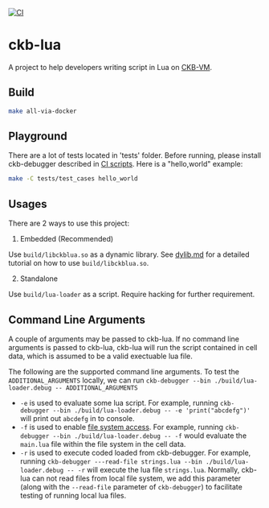 [![CI](https://github.com/nervosnetwork/ckb-lua/actions/workflows/ci.yml/badge.svg)](https://github.com/nervosnetwork/ckb-lua/actions/workflows/ci.yml)

# ckb-lua
A project to help developers writing script in Lua on [CKB-VM](https://github.com/nervosnetwork/ckb-vm).


## Build

```bash
make all-via-docker
```

## Playground
There are a lot of tests located in 'tests' folder. Before running, please install ckb-debugger described in [CI scripts](.github/workflows/ci.yml).
Here is a "hello,world" example:

```bash
make -C tests/test_cases hello_world
```

## Usages

There are 2 ways to use this project:
1. Embedded (Recommended)

Use `build/libckblua.so` as a dynamic library. See [dylib.md](./docs/dylib.md) for a detailed tutorial on how to use `build/libckblua.so`.

2. Standalone

Use `build/lua-loader` as a script. Require hacking for further requirement.

## Command Line Arguments

A couple of arguments may be passed to ckb-lua.
If no command line arguments is passed to ckb-lua, ckb-lua will run the script contained in cell data,
which is assumed to be a valid exectuable lua file.

The following are the supported command line arguments.
To test the `ADDITIONAL_ARGUMENTS` locally, we can run `ckb-debugger --bin ./build/lua-loader.debug -- ADDITIONAL_ARGUMENTS`

- `-e` is used to evaluate some lua script. For example, running `ckb-debugger --bin ./build/lua-loader.debug -- -e 'print("abcdefg")'` will print out `abcdefg` in to console.
- `-f` is used to enable [file system access](./docs/fs.md). For example, running `ckb-debugger --bin ./build/lua-loader.debug -- -f` would evaluate the `main.lua` file within the file system in the cell data.
- `-r` is used to execute coded loaded from ckb-debugger. For example, running `ckb-debugger ---read-file strings.lua --bin ./build/lua-loader.debug -- -r` will execute the lua file `strings.lua`. Normally, ckb-lua can not read files from local file system, we add this parameter (along with the `--read-file` parameter of `ckb-debugger`) to facilitate testing of running local lua files.
